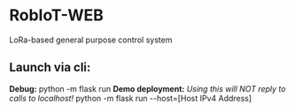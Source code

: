 # RobIoT-WEB
LoRa-based general purpose control system

## Launch via cli:
**Debug:**
python -m flask run
**Demo deployment:** *Using this will NOT reply to calls to localhost!*
python -m flask run --host=[Host IPv4 Address]
